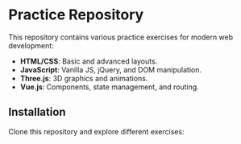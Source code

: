 # Practice Repository

This repository contains various practice exercises for modern web development:
- **HTML/CSS**: Basic and advanced layouts.
- **JavaScript**: Vanilla JS, jQuery, and DOM manipulation.
- **Three.js**: 3D graphics and animations.
- **Vue.js**: Components, state management, and routing.

## Installation
Clone this repository and explore different exercises:

